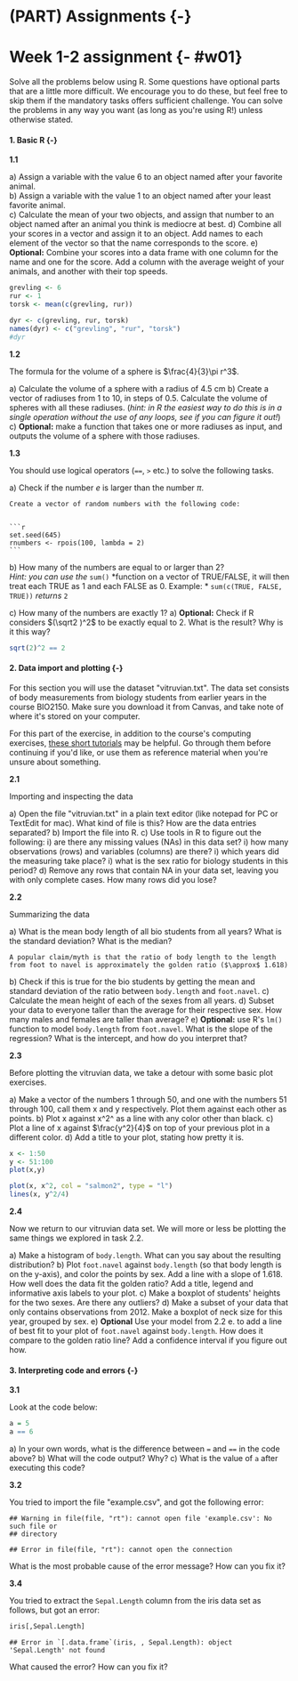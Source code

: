 # (PART) Assignments {-}

# Week 1-2 assignment {- #w01}

Solve all the problems below using R. Some questions have optional parts that are a little more difficult. We encourage you to do these, but feel free to skip them if the mandatory tasks offers sufficient challenge. You can solve the problems in any way you want (as long as you're using R!) unless otherwise stated.

#### 1. Basic R {-}

**1.1**

a) Assign a variable with the value 6 to an object named after your favorite animal.  
b) Assign a variable with the value 1 to an object named after your least favorite animal.  
c) Calculate the mean of your two objects, and assign that number to an object named after an animal you think is mediocre at best.
d) Combine all your scores in a vector and assign it to an object. Add names to each element of the vector so that the name corresponds to the score.
e) **Optional:** Combine your scores into a data frame with one column for the name and one for the score. Add a column with the average weight of your animals, and another with their top speeds.


```r
grevling <- 6
rur <- 1
torsk <- mean(c(grevling, rur))

dyr <- c(grevling, rur, torsk)
names(dyr) <- c("grevling", "rur", "torsk")
#dyr
```


**1.2**

The formula for the volume of a sphere is $\frac{4}{3}\pi r^3$.

a) Calculate the volume of a sphere with a radius of 4.5 cm
b) Create a vector of radiuses from 1 to 10, in steps of 0.5. Calculate the volume of spheres with all these radiuses. (*hint: in R the easiest way to do this is in a single operation without the use of any loops, see if you can figure it out!*)
c) **Optional:** make a function that takes one or more radiuses as input, and outputs the volume of a sphere with those radiuses.

**1.3**

You should use logical operators (`==`, `>` etc.) to solve the following tasks.

a) Check if the number $e$ is larger than the number $\pi$.

    
    Create a vector of random numbers with the following code:  
    
    
    ```r
    set.seed(645)
    rnumbers <- rpois(100, lambda = 2)
    ```

b) How many of the numbers are equal to or larger than 2?  
    *Hint: you can use the* `sum()` *function on a vector of TRUE/FALSE, it will then treat each TRUE as 1 and each FALSE as 0. Example: * `sum(c(TRUE, FALSE, TRUE))` *returns* `2`

c) How many of the numbers are exactly 1?
a) **Optional:** Check if R considers $(\sqrt2 )^2$ to be exactly equal to 2. What is the result? Why is it this way?



```r
sqrt(2)^2 == 2
```



#### 2. Data import and plotting {-}

For this section you will use the dataset "vitruvian.txt". The data set consists of body measurements from biology students from earlier years in the course BIO2150. Make sure you download it from Canvas, and take note of where it's stored on your computer.

For this part of the exercise, in addition to the course's computing exercises, [these short tutorials](https://evengar.github.io/short-tutorials) may be helpful. Go through them before continuing if you'd like, or use them as reference material when you're unsure about something.

**2.1**

Importing and inspecting the data

a) Open the file "vitruvian.txt" in a plain text editor (like notepad for PC or TextEdit for mac). What kind of file is this? How are the data entries separated?
b) Import the file into R.
c) Use tools in R to figure out the following:
    i) are there any missing values (NAs) in this data set?
    i) how many observations (rows) and variables (columns) are there?
    i) which years did the measuring take place?
    i) what is the sex ratio for biology students in this period?
d) Remove any rows that contain NA in your data set, leaving you with only complete cases. How many rows did you lose?

**2.2**

Summarizing the data 

a) What is the mean body length of all bio students from all years? What is the standard deviation? What is the median?

    A popular claim/myth is that the ratio of body length to the length from foot to navel is approximately the golden ratio ($\approx$ 1.618)

b) Check if this is true for the bio students by getting the mean and standard deviation of the ratio between `body.length` and `foot.navel`.
c) Calculate the mean height of each of the sexes from all years.
d) Subset your data to everyone taller than the average for their respective sex. How many males and females are taller than average?
e) **Optional:** use R's `lm()` function to model `body.length` from `foot.navel`. What is the slope of the regression? What is the intercept, and how do you interpret that?

**2.3**

Before plotting the vitruvian data, we take a detour with some basic plot exercises.

a) Make a vector of the numbers 1 through 50, and one with the numbers 51 through 100, call them x and y respectively. Plot them against each other as points.
b) Plot x against x^2^ as a line with any color other than black.
c) Plot a line of x against $\frac{y^2}{4}$ on top of your previous plot in a different color.
d) Add a title to your plot, stating how pretty it is.



```r
x <- 1:50
y <- 51:100
plot(x,y)

plot(x, x^2, col = "salmon2", type = "l")
lines(x, y^2/4)
```


**2.4**

Now we return to our vitruvian data set. We will more or less be plotting the same things we explored in task 2.2.

a) Make a histogram of `body.length`. What can you say about the resulting distribution?
b) Plot `foot.navel` against `body.length` (so that body length is on the y-axis), and color the points by sex. Add a line with a slope of 1.618. How well does the data fit the golden ratio? Add a title, legend and informative axis labels to your plot.
c) Make a boxplot of students' heights for the two sexes. Are there any outliers?
d) Make a subset of your data that only contains observations from 2012. Make a boxplot of neck size for this year, grouped by sex.
e) **Optional** Use your model from 2.2 e. to add a line of best fit to your plot of `foot.navel` against `body.length`. How does it compare to the golden ratio line? Add a confidence interval if you figure out how.


#### 3. Interpreting code and errors {-}

**3.1**

Look at the code below:


```r
a = 5
a == 6
```

a) In your own words, what is the difference between `=` and `==` in the code above?
b) What will the code output? Why?
c) What is the value of `a` after executing this code?

**3.2**

You tried to import the file "example.csv", and got the following error:


```
## Warning in file(file, "rt"): cannot open file 'example.csv': No such file or
## directory
```

```
## Error in file(file, "rt"): cannot open the connection
```

What is the most probable cause of the error message? How can you fix it?

**3.4**

You tried to extract the `Sepal.Length` column from the iris data set as follows, but got an error:


```r
iris[,Sepal.Length]
```

```
## Error in `[.data.frame`(iris, , Sepal.Length): object 'Sepal.Length' not found
```

What caused the error? How can you fix it?
